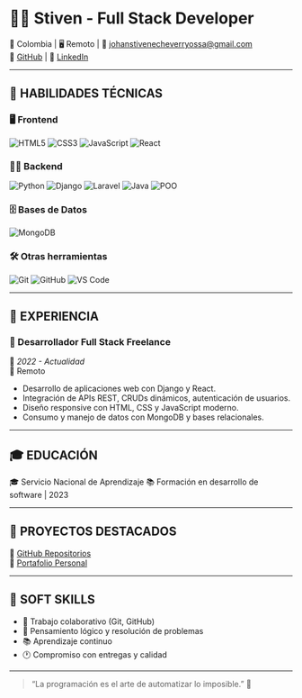 # 👨‍💻 Stiven - Full Stack Developer

📍 Colombia | 🖥️ Remoto | 📧 johanstivenecheverryossa@gmail.com  
🔗 [GitHub](https://github.com/stiven249022) | 💼 [LinkedIn](#)

---

## 🧠 HABILIDADES TÉCNICAS

### 🖥️ Frontend

![HTML5](https://img.shields.io/badge/HTML5-E34F26?style=flat&logo=html5&logoColor=white)
![CSS3](https://img.shields.io/badge/CSS3-1572B6?style=flat&logo=css3&logoColor=white)
![JavaScript](https://img.shields.io/badge/JavaScript-F7DF1E?style=flat&logo=javascript&logoColor=black)
![React](https://img.shields.io/badge/React-20232A?style=flat&logo=react&logoColor=61DAFB)

### 🧑‍💻 Backend

![Python](https://img.shields.io/badge/Python-3776AB?style=flat&logo=python&logoColor=white)
![Django](https://img.shields.io/badge/Django-092E20?style=flat&logo=django&logoColor=white)
![Laravel](https://img.shields.io/badge/Laravel-Web%20Framework-FF2D20?style=flat&logo=laravel&logoColor=white)
![Java](https://img.shields.io/badge/Java-ED8B00?style=flat&logo=java&logoColor=white)
![POO](https://img.shields.io/badge/Programación%20Orientada%20a%20Objetos-00599C?style=flat&logo=codewars&logoColor=white)

### 🗄️ Bases de Datos

![MongoDB](https://img.shields.io/badge/MongoDB-4EA94B?style=flat&logo=mongodb&logoColor=white)

### 🛠️ Otras herramientas

![Git](https://img.shields.io/badge/Git-F05032?style=flat&logo=git&logoColor=white)
![GitHub](https://img.shields.io/badge/GitHub-181717?style=flat&logo=github&logoColor=white)
![VS Code](https://img.shields.io/badge/VS%20Code-007ACC?style=flat&logo=visual-studio-code&logoColor=white)

---

## 🚀 EXPERIENCIA

### 🔧 Desarrollador Full Stack Freelance  
📆 *2022 - Actualidad*  
📍 Remoto  

- Desarrollo de aplicaciones web con Django y React.
- Integración de APIs REST, CRUDs dinámicos, autenticación de usuarios.
- Diseño responsive con HTML, CSS y JavaScript moderno.
- Consumo y manejo de datos con MongoDB y bases relacionales.

---

## 🎓 EDUCACIÓN

🎓 Servicio Nacional de Aprendizaje 
📚 Formación en desarrollo de software | 2023

---

## 💼 PROYECTOS DESTACADOS

🔗 [GitHub Repositorios](https://github.com/stiven249022)  
🔗 [Portafolio Personal](#)

---

## 🌟 SOFT SKILLS

- 🤝 Trabajo colaborativo (Git, GitHub)
- 🧩 Pensamiento lógico y resolución de problemas
- 📚 Aprendizaje continuo
- 🕐 Compromiso con entregas y calidad

---

> “La programación es el arte de automatizar lo imposible.” 🚀

